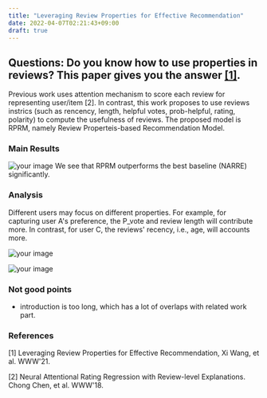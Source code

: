 ```yaml
---
title: "Leveraging Review Properties for Effective Recommendation"
date: 2022-04-07T02:21:43+09:00
draft: true
---
```

## Questions: Do you know how to use properties in reviews? This paper gives you the answer [[1]](https://arxiv.org/pdf/2102.03089.pdf).

Previous work uses attention mechanism to score each review for representing user/item [2]. In contrast, this work proposes to use reviews instrics (such as rencency, length, helpful votes, prob-helpful, rating, polarity) to compute the usefulness of reviews. The proposed model is RPRM, namely Review Properteis-based Recommendation Model. 

### Main Results
![your image](/images/35.png)
We see that RPRM outperforms the best baseline (NARRE) significantly. 

### Analysis
Different users may focus on different properties. For example, for capturing user A's preference,  the P_vote and review length will contribute more. In contrast, for user C, the reviews' recency, i.e., age, will accounts more. 

![your image](/images/36.png)

![your image](/images/37.png)

### Not good points 
- introduction is too long, which has a lot of overlaps with related work part. 

### References

[1] Leveraging Review Properties for Effective Recommendation, Xi Wang, et al. WWW'21.

[2] Neural Attentional Rating Regression with Review-level Explanations. Chong Chen, et al. WWW'18.